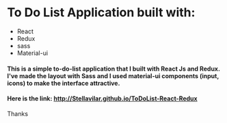 # To Do List Application built with:

* React
* Redux
* sass
* Material-ui

#### This is a simple to-do-list application that I built with React Js and Redux. I've made the layout with Sass and I used material-ui components (input, icons) to make the interface attractive.

#### Here is the link: http://Stellavilar.github.io/ToDoList-React-Redux

Thanks